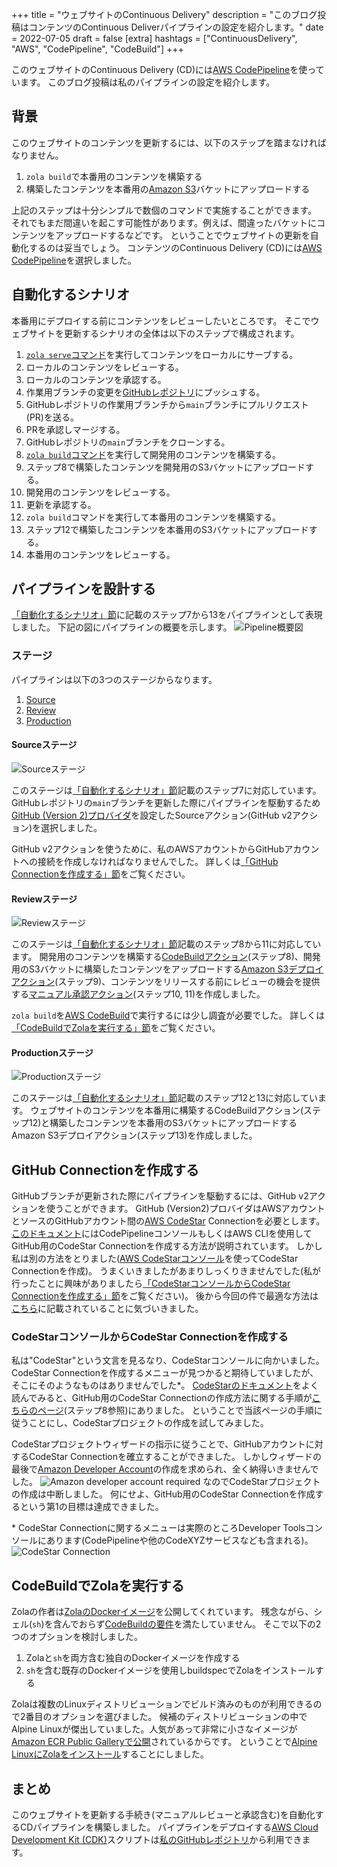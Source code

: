 +++
title = "ウェブサイトのContinuous Delivery"
description = "このブログ投稿はコンテンツのContinuous Deliverパイプラインの設定を紹介します。"
date = 2022-07-05
draft = false
[extra]
hashtags = ["ContinuousDelivery", "AWS", "CodePipeline", "CodeBuild"]
+++

このウェブサイトのContinuous Delivery (CD)には[AWS CodePipeline](https://docs.aws.amazon.com/codepipeline/latest/userguide/welcome.html)を使っています。
このブログ投稿は私のパイプラインの設定を紹介します。

<!-- more -->

## 背景

このウェブサイトのコンテンツを更新するには、以下のステップを踏まなければなりません。
1. `zola build`で本番用のコンテンツを構築する
2. 構築したコンテンツを本番用の[Amazon S3](https://docs.aws.amazon.com/AmazonS3/latest/userguide/Welcome.html)バケットにアップロードする

上記のステップは十分シンプルで数個のコマンドで実施することができます。
それでもまだ間違いを起こす可能性があります。例えば、間違ったバケットにコンテンツをアップロードするなどです。
ということでウェブサイトの更新を自動化するのは妥当でしょう。
コンテンツのContinuous Delivery (CD)には[AWS CodePipeline](https://docs.aws.amazon.com/codepipeline/latest/userguide/welcome.html)を選択しました。

## 自動化するシナリオ

本番用にデプロイする前にコンテンツをレビューしたいところです。
そこでウェブサイトを更新するシナリオの全体は以下のステップで構成されます。
1. [`zola serve`コマンド](https://www.getzola.org/documentation/getting-started/cli-usage/#serve)を実行してコンテンツをローカルにサーブする。
2. ローカルのコンテンツをレビューする。
3. ローカルのコンテンツを承認する。
4. 作業用ブランチの変更を[GitHubレポジトリ](https://github.com/codemonger-io/codemonger)にプッシュする。
5. GitHubレポジトリの作業用ブランチから`main`ブランチにプルリクエスト(PR)を送る。
6. PRを承認しマージする。
7. GitHubレポジトリの`main`ブランチをクローンする。
8. [`zola build`コマンド](https://www.getzola.org/documentation/getting-started/cli-usage/#build)を実行して開発用のコンテンツを構築する。
9. ステップ8で構築したコンテンツを開発用のS3バケットにアップロードする。
10. 開発用のコンテンツをレビューする。
11. 更新を承認する。
12. `zola build`コマンドを実行して本番用のコンテンツを構築する。
13. ステップ12で構築したコンテンツを本番用のS3バケットにアップロードする。
14. 本番用のコンテンツをレビューする。

## パイプラインを設計する

[「自動化するシナリオ」節](#自動化するシナリオ)に記載のステップ7から13をパイプラインとして表現しました。
下記の図にパイプラインの概要を示します。
![Pipeline概要図](./pipeline-overview.png)

### ステージ

パイプラインは以下の3つのステージからなります。
1. [Source](#Sourceステージ)
2. [Review](#Reviewステージ)
3. [Production](#Productionステージ)

#### Sourceステージ

![Sourceステージ](./source-stage.png)

このステージは[「自動化するシナリオ」節](#自動化するシナリオ)記載のステップ7に対応しています。
GitHubレポジトリの`main`ブランチを更新した際にパイプラインを駆動するため[GitHub (Version 2)プロバイダ](https://docs.aws.amazon.com/codepipeline/latest/userguide/connections-github.html)を設定したSourceアクション(GitHub v2アクション)を選択しました。

GitHub v2アクションを使うために、私のAWSアカウントからGitHubアカウントへの接続を作成しなければなりませんでした。
詳しくは[「GitHub Connectionを作成する」節](#GitHub_Connectionを作成する)をご覧ください。

#### Reviewステージ

![Reviewステージ](./review-stage.png)

このステージは[「自動化するシナリオ」節](#自動化するシナリオ)記載のステップ8から11に対応しています。
開発用のコンテンツを構築する[CodeBuildアクション](https://docs.aws.amazon.com/codepipeline/latest/userguide/action-reference-CodeBuild.html)(ステップ8)、開発用のS3バケットに構築したコンテンツをアップロードする[Amazon S3デプロイアクション](https://docs.aws.amazon.com/codepipeline/latest/userguide/action-reference-S3Deploy.html)(ステップ9)、コンテンツをリリースする前にレビューの機会を提供する[マニュアル承認アクション](https://docs.aws.amazon.com/codepipeline/latest/userguide/approvals.html)(ステップ10, 11)を作成しました。

`zola build`を[AWS CodeBuild](https://docs.aws.amazon.com/codebuild/latest/userguide/welcome.html)で実行するには少し調査が必要でした。
詳しくは[「CodeBuildでZolaを実行する」節](#CodeBuildでZolaを実行する)をご覧ください。

#### Productionステージ

![Productionステージ](./production-stage.png)

このステージは[「自動化するシナリオ」節](#自動化するシナリオ)記載のステップ12と13に対応しています。
ウェブサイトのコンテンツを本番用に構築するCodeBuildアクション(ステップ12)と構築したコンテンツを本番用のS3バケットにアップロードするAmazon S3デプロイアクション(ステップ13)を作成しました。

## GitHub Connectionを作成する

GitHubブランチが更新された際にパイプラインを駆動するには、GitHub v2アクションを使うことができます。
GitHub (Version2)プロバイダはAWSアカウントとソースのGitHubアカウント間の[AWS CodeStar](https://docs.aws.amazon.com/codestar/latest/userguide/welcome.html) Connectionを必要とします。
[このドキュメント](https://docs.aws.amazon.com/codepipeline/latest/userguide/connections-github.html#connections-github-console)にはCodePipelineコンソールもしくはAWS CLIを使用してGitHub用のCodeStar Connectionを作成する方法が説明されています。
しかし私は別の方法をとりました([AWS CodeStarコンソール](https://docs.aws.amazon.com/codestar/latest/userguide/how-to-create-project.html)を使ってCodeStar Connectionを作成)。
うまくいきましたがあまりしっくりきませんでした(私が行ったことに興味がありましたら[「CodeStarコンソールからCodeStar Connectionを作成する」節](#CodeStarコンソールからCodeStar_Connectionを作成する)をご覧ください)。
後から今回の件で最適な方法は[こちら](https://docs.aws.amazon.com/dtconsole/latest/userguide/connections-create-github.html)に記載されていることに気づいきました。

### CodeStarコンソールからCodeStar Connectionを作成する

私は"CodeStar"という文言を見るなり、CodeStarコンソールに向かいました。
CodeStar Connectionを作成するメニューが見つかると期待していましたが、そこにそのようなものはありませんでした\*。
[CodeStarのドキュメント](https://docs.aws.amazon.com/codestar/latest/userguide/welcome.html)をよく読んでみると、GitHub用のCodeStar Connectionの作成方法に関する手順が[こちらのページ](https://docs.aws.amazon.com/codestar/latest/userguide/how-to-create-project.html)(ステップ8参照)にありました。
ということで当該ページの手順に従うことにし、CodeStarプロジェクトの作成を試してみました。

CodeStarプロジェクトウィザードの指示に従うことで、GitHubアカウントに対するCodeStar Connectionを確立することができました。
しかしウィザードの最後で[Amazon Developer Account](https://developer.amazon.com/)の作成を求められ、全く納得いきませんでした。
![Amazon developer account required](./amazon-developer-account.png)
なのでCodeStarプロジェクトの作成は中断しました。
何にせよ、GitHub用のCodeStar Connectionを作成するという第1の目標は達成できました。

\* CodeStar Connectionに関するメニューは実際のところDeveloper Toolsコンソールにあります(CodePipelineや他のCodeXYZサービスなども含まれる)。
![CodeStar Connection](./codestar-connection.png)

## CodeBuildでZolaを実行する

Zolaの作者は[ZolaのDockerイメージ](https://github.com/getzola/zola/pkgs/container/zola)を公開してくれています。
残念ながら、シェル(`sh`)を含んでおらず[CodeBuildの要件](https://docs.aws.amazon.com/codebuild/latest/userguide/troubleshooting.html#troubleshooting-sh-build-images)を満たしていません。
そこで以下の2つのオプションを検討しました。
1. Zolaと`sh`を両方含む独自のDockerイメージを作成する
2. `sh`を含む既存のDockerイメージを使用しbuildspecでZolaをインストールする

Zolaは複数のLinuxディストリビューションでビルド済みのものが利用できるので2番目のオプションを選びました。
候補のディストリビューションの中でAlpine Linuxが傑出していました。人気があって非常に小さなイメージが[Amazon ECR Public Galleryで公開](https://gallery.ecr.aws/docker/library/alpine)されているからです。
ということで[Alpine LinuxにZolaをインストール](https://www.getzola.org/documentation/getting-started/installation/#alpine-linux)することにしました。

## まとめ

このウェブサイトを更新する手続き(マニュアルレビューと承認含む)を自動化するCDパイプラインを構築しました。
パイプラインをデプロイする[AWS Cloud Development Kit (CDK)](https://docs.aws.amazon.com/cdk/v2/guide/home.html)スクリプトは[私のGitHubレポジトリ](https://github.com/codemonger-io/codemonger/tree/main/cdk-ops)から利用できます。